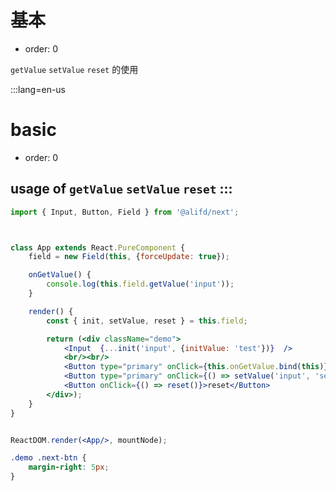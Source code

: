 # 基本

- order: 0

`getValue` `setValue` `reset` 的使用

:::lang=en-us
# basic

- order: 0

usage of `getValue` `setValue` `reset`
:::
---


````jsx
import { Input, Button, Field } from '@alifd/next';



class App extends React.PureComponent {
    field = new Field(this, {forceUpdate: true});

    onGetValue() {
        console.log(this.field.getValue('input'));
    }

    render() {
        const { init, setValue, reset } = this.field;

        return (<div className="demo">
            <Input  {...init('input', {initValue: 'test'})}  />
            <br/><br/>
            <Button type="primary" onClick={this.onGetValue.bind(this)}>getValue</Button>
            <Button type="primary" onClick={() => setValue('input', 'set me by click')}>setValue</Button>
            <Button onClick={() => reset()}>reset</Button>
        </div>);
    }
}


ReactDOM.render(<App/>, mountNode);

````

````css
.demo .next-btn {
    margin-right: 5px;
}
````
